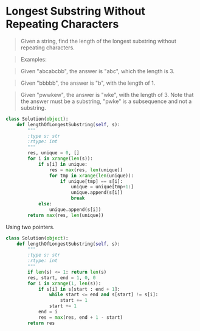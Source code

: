 # Longest Substring Without Repeating Characters

> Given a string, find the length of the longest substring without repeating characters.

> Examples:

> Given "abcabcbb", the answer is "abc", which the length is 3.

> Given "bbbbb", the answer is "b", with the length of 1.

> Given "pwwkew", the answer is "wke", with the length of 3. Note that the answer must be a substring, "pwke" is a subsequence and not a substring.

```Python
class Solution(object):
    def lengthOfLongestSubstring(self, s):
        """
        :type s: str
        :rtype: int
        """
        res, unique = 0, []
        for i in xrange(len(s)):
            if s[i] in unique:
                res = max(res, len(unique))
                for tmp in xrange(len(unique)):
                    if unique[tmp] == s[i]:
                        unique = unique[tmp+1:]
                        unique.append(s[i])
                        break
            else:
                unique.append(s[i])
        return max(res, len(unique))
```

Using two pointers.

```Python
class Solution(object):
    def lengthOfLongestSubstring(self, s):
        """
        :type s: str
        :rtype: int
        """
        if len(s) <= 1: return len(s)
        res, start, end = 1, 0, 0
        for i in xrange(1, len(s)):
            if s[i] in s[start : end + 1]:
                while start <= end and s[start] != s[i]:
                    start += 1
                start += 1
            end = i
            res = max(res, end + 1 - start) 
        return res  
```

